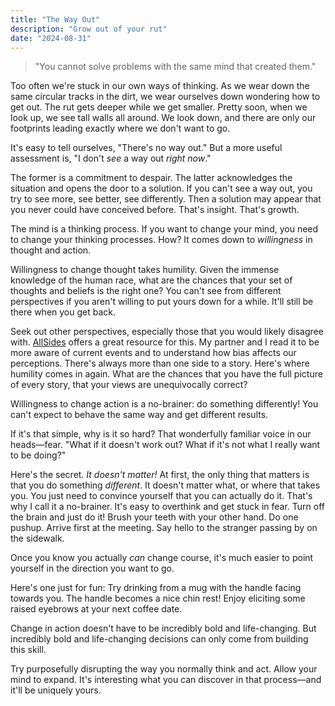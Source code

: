 ```yaml
---
title: "The Way Out"
description: "Grow out of your rut"
date: "2024-08-31"
---
```


> "You cannot solve problems with the same mind that created them."

Too often we're stuck in our own ways of thinking. As we wear down the same circular tracks in the dirt, we wear ourselves down wondering how to get out. The rut gets deeper while we get smaller. Pretty soon, when we look up, we see tall walls all around. We look down, and there are only our footprints leading exactly where we don't want to go.

It's easy to tell ourselves, "There's no way out." But a more useful assessment is, "I don't *see* a way out *right now*."

The former is a commitment to despair. The latter acknowledges the situation and opens the door to a solution. If you can't see a way out, you try to see more, see better, see differently. Then a solution may appear that you never could have conceived before. That's insight. That's growth.

The mind is a thinking process. If you want to change your mind, you need to change your thinking processes. How? It comes down to *willingness* in thought and action.

Willingness to change thought takes humility. Given the immense knowledge of the human race, what are the chances that your set of thoughts and beliefs is the right one? You can't see from different perspectives if you aren't willing to put yours down for a while. It'll still be there when you get back.

Seek out other perspectives, especially those that you would likely disagree with. [AllSides](https://www.allsides.com/) offers a great resource for this. My partner and I read it to be more aware of current events and to understand how bias affects our perceptions. There's always more than one side to a story. Here's where humility comes in again. What are the chances that you have the full picture of every story, that your views are unequivocally correct?

Willingness to change action is a no-brainer: do something differently! You can't expect to behave the same way and get different results.

If it's that simple, why is it so hard? That wonderfully familiar voice in our heads—fear. "What if it doesn't work out? What if it's not what I really want to be doing?"

Here's the secret. *It doesn't matter!* At first, the only thing that matters is that you do something *different*. It doesn't matter what, or where that takes you. You just need to convince yourself that you can actually do it. That's why I call it a no-brainer. It's easy to overthink and get stuck in fear. Turn off the brain and just do it! Brush your teeth with your other hand. Do one pushup. Arrive first at the meeting. Say hello to the stranger passing by on the sidewalk.

Once you know you actually *can* change course, it's much easier to point yourself in the direction you want to go.

Here's one just for fun: Try drinking from a mug with the handle facing towards you. The handle becomes a nice chin rest! Enjoy eliciting some raised eyebrows at your next coffee date.

Change in action doesn't have to be incredibly bold and life-changing. But incredibly bold and life-changing decisions can only come from building this skill.

Try purposefully disrupting the way you normally think and act. Allow your mind to expand. It's interesting what you can discover in that process—and it'll be uniquely yours.